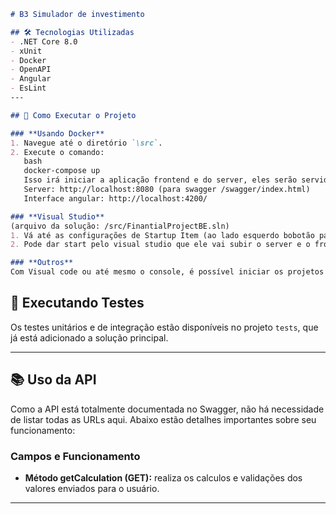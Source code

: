 ```markdown
# B3 Simulador de investimento

## 🛠️ Tecnologias Utilizadas
- .NET Core 8.0  
- xUnit  
- Docker  
- OpenAPI  
- Angular
- EsLint
---

## 🚀 Como Executar o Projeto

### **Usando Docker**
1. Navegue até o diretório `\src`.  
2. Execute o comando:
   bash
   docker-compose up
   Isso irá iniciar a aplicação frontend e do server, eles serão servidos em:
   Server: http://localhost:8080 (para swagger /swagger/index.html)
   Interface angular: http://localhost:4200/

### **Visual Studio**
(arquivo da solução: /src/FinantialProjectBE.sln)
1. Vá até as configurações de Startup Item (ao lado esquerdo bobotão padrão de start), e selecione a configuração "ServerAndFront"
2. Pode dar start pelo visual studio que ele vai subir o server e o fronend, abrindo a interface no navegador e o server com swagger também

### **Outros**
Com Visual code ou até mesmo o console, é possível iniciar os projetos separados, sendo necessário ter instalado o dotnet e o angular CLI (ng)
```

## 🧪 Executando Testes
Os testes unitários e de integração estão disponíveis no projeto `tests`, que já está adicionado a solução principal.

---

## 📚 Uso da API
Como a API está totalmente documentada no Swagger, não há necessidade de listar todas as URLs aqui. Abaixo estão detalhes importantes sobre seu funcionamento:

### Campos e Funcionamento
- **Método getCalculation (GET):** realiza os calculos e validações dos valores enviados para o usuário.

---
